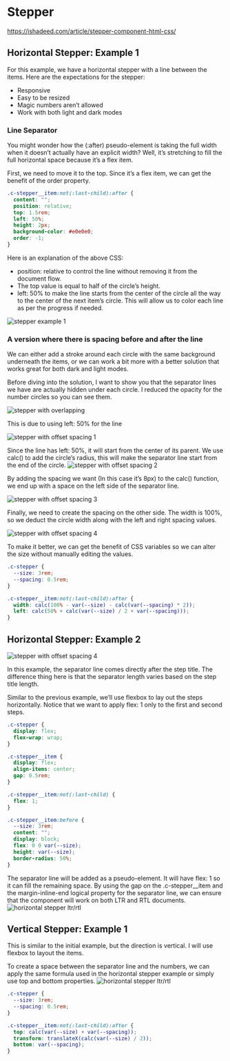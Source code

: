 # Stepper

https://ishadeed.com/article/stepper-component-html-css/

## Horizontal Stepper: Example 1

For this example, we have a horizontal stepper with a line between the items. Here are the expectations for the stepper:

- Responsive
- Easy to be resized
- Magic numbers aren’t allowed
- Work with both light and dark modes

### Line Separator

You might wonder how the (:after) pseudo-element is taking the full width when it doesn’t actually have an explicit width? Well, it’s stretching to fill the full horizontal space because it’s a flex item.

First, we need to move it to the top. Since it’s a flex item, we can get the benefit of the order property.

```css
.c-stepper__item:not(:last-child):after {
  content: "";
  position: relative;
  top: 1.5rem;
  left: 50%;
  height: 2px;
  background-color: #e0e0e0;
  order: -1;
}
```

Here is an explanation of the above CSS:

- position: relative to control the line without removing it from the document flow.
- The top value is equal to half of the circle’s height.
- left: 50% to make the line starts from the center of the circle all the way to the center of the next item’s circle. This will allow us to color each line as per the progress if needed.

![stepper example 1](./assets/img/stepper-h-eg-1-4.jpg)

### A version where there is spacing before and after the line

We can either add a stroke around each circle with the same background underneath the items, or we can work a bit more with a better solution that works great for both dark and light modes.

Before diving into the solution, I want to show you that the separator lines we have are actually hidden under each circle. I reduced the opacity for the number circles so you can see them.

![stepper with overlapping](./assets/img/stepper-h-eg-1-5-2.jpg)

This is due to using left: 50% for the line

![stepper with offset spacing 1](./assets/img/stepper-h-eg-1-5-3-1.jpg)

Since the line has left: 50%, it will start from the center of its parent. We use calc() to add the circle’s radius, this will make the separator line start from the end of the circle.
![stepper with offset spacing 2](./assets/img/stepper-h-eg-1-5-3-3.jpg)

By adding the spacing we want (In this case it’s 8px) to the calc() function, we end up with a space on the left side of the separator line.

![stepper with offset spacing 3](./assets/img/stepper-h-eg-1-5-3-4.jpg)

Finally, we need to create the spacing on the other side. The width is 100%, so we deduct the circle width along with the left and right spacing values.

![stepper with offset spacing 4](./assets/img/stepper-h-eg-1-5-3-5.jpg)

To make it better, we can get the benefit of CSS variables so we can alter the size without manually editing the values.

```css
.c-stepper {
  --size: 3rem;
  --spacing: 0.5rem;
}

.c-stepper__item:not(:last-child):after {
  width: calc(100% - var(--size) - calc(var(--spacing) * 2));
  left: calc(50% + calc(var(--size) / 2 + var(--spacing)));
}
```

## Horizontal Stepper: Example 2

![stepper with offset spacing 4](./assets/img/stepper-h-eg-2.jpg)

In this example, the separator line comes directly after the step title. The difference thing here is that the separator length varies based on the step title length.

Similar to the previous example, we’ll use flexbox to lay out the steps horizontally. Notice that we want to apply flex: 1 only to the first and second steps.

```css
.c-stepper {
  display: flex;
  flex-wrap: wrap;
}

.c-stepper__item {
  display: flex;
  align-items: center;
  gap: 0.5rem;
}

.c-stepper__item:not(:last-child) {
  flex: 1;
}

.c-stepper__item:before {
  --size: 3rem;
  content: "";
  display: block;
  flex: 0 0 var(--size);
  height: var(--size);
  border-radius: 50%;
}
```

The separator line will be added as a pseudo-element. It will have flex: 1 so it can fill the remaining space.
By using the gap on the .c-stepper\_\_item and the margin-inline-end logical property for the separator line, we can ensure that the component will work on both LTR and RTL documents.
![horizontal stepper ltr/rtl](./assets/img/stepper-h-eg-2-3.jpg)

## Vertical Stepper: Example 1

This is similar to the initial example, but the direction is vertical. I will use flexbox to layout the items.

To create a space between the separator line and the numbers, we can apply the same formula used in the horizontal stepper example or simply use top and bottom properties.
![horizontal stepper ltr/rtl](./assets/img/stepper-h-eg-3-1.jpg)

```css
.c-stepper {
  --size: 3rem;
  --spacing: 0.5rem;
}

.c-stepper__item:not(:last-child):after {
  top: calc(var(--size) + var(--spacing));
  transform: translateX(calc(var(--size) / 2));
  bottom: var(--spacing);
}
```

